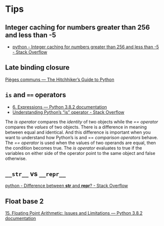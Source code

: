 # Tips 

## Integer caching for numbers greater than 256 and less than -5

* [python - Integer caching for numbers greater than 256 and less than -5 - Stack Overflow](https://stackoverflow.com/questions/53168093/integer-caching-for-numbers-greater-than-256-and-less-than-5)

## Late binding closure

[Pièges communs — The Hitchhiker’s Guide to Python](https://python-guide-pt-br.readthedocs.io/fr/latest/writing/gotchas.html#late-binding-closures)

## `is` and `==`  operators

* [6. Expressions — Python 3.8.2 documentation](https://docs.python.org/3/reference/expressions.html#is)
* [Understanding Python’s “is” operator - Stack Overflow](https://stackoverflow.com/questions/13650293/understanding-pythons-is-operator/13650309#13650309)

The *is operator* compares the *identity* of two objects while the *== operator* compares the *values* of two objects. There is a difference in meaning between equal and identical. And this difference is important when you want to understand how Python’s is and == *comparison operators* behave.
The *== operator* is used when the values of two operands are equal, then the condition becomes true.
The *is operator* evaluates to true if the variables on either side of the operator point to the same object and false otherwise.

## `__str__` vs `__repr__`

[python - Difference between __str__ and __repr__? - Stack Overflow](https://stackoverflow.com/questions/1436703/difference-between-str-and-repr)

## Float base 2

[15. Floating Point Arithmetic: Issues and Limitations — Python 3.8.2 documentation](https://docs.python.org/3/tutorial/floatingpoint.html)